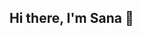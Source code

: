 ## Hi there, I'm Sana 👋

<!--
**Sanarabia24/Sanarabia24** is a ✨ _special_ ✨ repository because its `README.md` (this file) appears on your GitHub profile.
🎯 I'm a Data Analyst passionate about using data to uncover insights, solve problems, and tell compelling stories. I'm currently learning and building projects in data cleaning, visualization, and basic statistical analysis.

🎓 About Me
- 💡 I'm learning Python, SQL, and data visualization tools like Tableau and Power BI
- 📊 I enjoy exploring datasets and discovering patterns through EDA (Exploratory Data Analysis)
- 📚 Currently working on personal projects to build my portfolio and apply what I learn
- 🔍 Interested in analytics roles in fields like finance, marketing, and tech

🧰 Tools & Technologies
- Languages: Python (Pandas, NumPy), SQL, R
- Visualization: Matplotlib, Seaborn, Tableau, Power BI
- Tools: Excel, Jupyter Notebook, Google Sheets
- Learning: Scikit-learn, Power BI, Statistics

📁 What You’ll Find in My Repositories
- Beginner-friendly data analysis projects
- Exploratory data analysis using real-world datasets
- Data cleaning and transformation in Python
- Visualizations and dashboards

📫 Let’s Connect
- 💼 LinkedIn - https://www.linkedin.com/in/sana-khan-1590571b5/
- 🌐 Project Portfolio - http://127.0.0.1:5500/index.html
- ✉️ Always open to feedback, collaboration, or just chatting about data!

“The journey of a thousand lines of code begins with a single print statement.” – Not Confucius, but close 😄
-->
